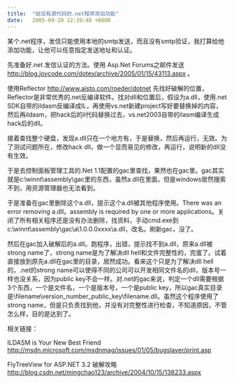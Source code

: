 ```yaml
---
title:  "给没有源代码的.net程序添加功能"
date:   2005-09-10 12:39:48 +0800
---
```


某个.net程序，发信只能使用本地的smtp发送，而且没有smtp验证，我打算给他添加功能，让他可以任意指定发送地址和认证。  

先准备好.net 发信认证的方法。使用 Asp.Net Forums之邮件发送 http://blog.joycode.com/dotey/archive/2005/01/15/43113.aspx 。  

使用Reflector http://www.aisto.com/roeder/dotnet 先找好破解的位置，Reflector是非常优秀的.net反编译软件。找对dll和位置后，假设为a.dll，使用.net SDK自带的ildasm反编译成IL，再使用vs.net新建project写好要替换掉的内容，然后再ildasm，把hack后的il代码替换过去，vs.net2003自带的ilasm编译生成hack后的dll。   

接着查找整个硬盘，发现a.dll只在一个地方有，于是替换，然后再运行，无效。为了测试问题所在，修改hack dll，做一个显而易见的修改，再运行，说明新的dll没有生效。  

于是去控制面板管理工具的.Net 1.1配置的gac里查找，果然也在gac里。gac其实就是c:\winnt\assembly\gac里的东西，虽然a.dll在里面，但是windows居然搜索不到，用资源管理器也无法看到。  

于是准备在gac里删除这个a.dll，提示这个a.dll被其他程序使用。There was an error removing a.dll。assembly is required by one or more applications。关闭了所有相关程序还是没有办法删除，找资料，手动cmd.exe到c:\winnt\assembly\gac\a\1.0.0.0xxxx\a.dll，改名。刷新gac，没了。  

然后在gac加入破解后的a.dll。跑程序，出错，提示找不到a.dll，原来a.dll被strong name了，strong name是为了解决dll hell和文件完整性的，完蛋了。试着直接放到原先a.dll在gac里的目录，居然成功。看来这个只是为了解决dll hell的，.net的strong name可以使得不同的公司可以开发相同文件名的dll，版本号一样也没关系，因为public key不会一样。对.net的gac来说，判定一个dll需要根据3个东西，一个是文件名，一个是版本号，一个是public key，所以gac真实目录是\filename\version_number_public_key\filename.dll。虽然这个程序使用了strong name，但是只负责找到他，并没有对完整性进行检查，不知道原因，不管怎么样，目的是达到了。  

相关链接：  

ILDASM is Your New Best Friend   
http://msdn.microsoft.com/msdnmag/issues/01/05/bugslayer/print.asp  

FlyTreeView for ASP.NET 3.2 破解攻略  
http://blog.csdn.net/mingchao123/archive/2004/10/15/138233.aspx  

